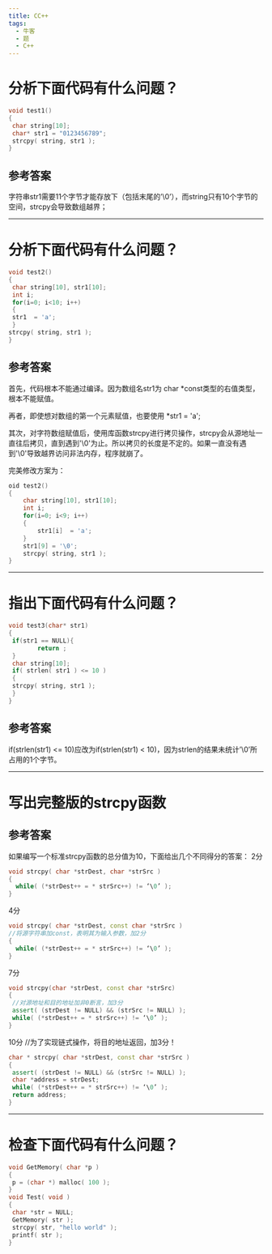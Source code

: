 ```yaml
---
title: CC++
tags: 
  - 牛客
  - 题
  - C++
---
```


# 分析下面代码有什么问题？

```c++
void test1()
{
 char string[10];
 char* str1 = "0123456789";
 strcpy( string, str1 );
}
```

## 参考答案

字符串str1需要11个字节才能存放下（包括末尾的’\0’），而string只有10个字节的空间，strcpy会导致数组越界；



----

# 分析下面代码有什么问题？

```c++
void test2()
{
 char string[10], str1[10];
 int i;
 for(i=0; i<10; i++)
 {
 str1  = 'a';
 }
strcpy( string, str1 );
}
```

## 参考答案

首先，代码根本不能通过编译。因为数组名str1为 char *const类型的右值类型，根本不能赋值。

再者，即使想对数组的第一个元素赋值，也要使用 *str1 = 'a'; 

其次，对字符数组赋值后，使用库函数strcpy进行拷贝操作，strcpy会从源地址一直往后拷贝，直到遇到'\0'为止。所以拷贝的长度是不定的。如果一直没有遇到'\0'导致越界访问非法内存，程序就崩了。

完美修改方案为：

```c++
oid test2()
{
    char string[10], str1[10];
    int i;
    for(i=0; i<9; i++)
    {
        str1[i]  = 'a';
    }
    str1[9] = '\0';
    strcpy( string, str1 );
}
```



---

# 指出下面代码有什么问题？

```c++
void test3(char* str1)
{
 if(str1 == NULL){
        return ;
 }
 char string[10];
 if( strlen( str1 ) <= 10 )
 {
 strcpy( string, str1 );
 }
}
```

## 参考答案

if(strlen(str1) <= 10)应改为if(strlen(str1) < 10)，因为strlen的结果未统计’\0’所占用的1个字节。



---

# 写出完整版的strcpy函数

## 参考答案

如果编写一个标准strcpy函数的总分值为10，下面给出几个不同得分的答案：
2分

```c++
void strcpy( char *strDest, char *strSrc )
{
  while( (*strDest++ = * strSrc++) != ‘\0’ );
}
```

4分

```c++
void strcpy( char *strDest, const char *strSrc ) 
//将源字符串加const，表明其为输入参数，加2分
{
  while( (*strDest++ = * strSrc++) != ‘\0’ );
}
```

7分

```c++
void strcpy(char *strDest, const char *strSrc) 
{
 //对源地址和目的地址加非0断言，加3分
 assert( (strDest != NULL) && (strSrc != NULL) );
 while( (*strDest++ = * strSrc++) != ‘\0’ );
}
```

10分
//为了实现链式操作，将目的地址返回，加3分！

```c++
char * strcpy( char *strDest, const char *strSrc ) 
{
 assert( (strDest != NULL) && (strSrc != NULL) );
 char *address = strDest; 
 while( (*strDest++ = * strSrc++) != ‘\0’ ); 
 return address;
}
```



---

# 检查下面代码有什么问题？

```c++
void GetMemory( char *p )
{
 p = (char *) malloc( 100 );
}
void Test( void ) 
{
 char *str = NULL;
 GetMemory( str ); 
 strcpy( str, "hello world" );
 printf( str );
}
```

